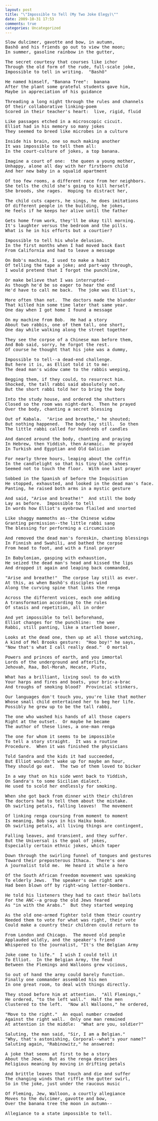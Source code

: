 ```yaml
---
layout: post
title: "\"Impossible to Tell (My Two Joke Elegy)\""
date: 2009-10-31 17:53
comments: true
categories: Uncategorized
---
```

<pre>Slow dulcimer, gavotte and bow, in autumn,
Bashõ and his friends go out to view the moon;
In summer, gasoline rainbow in the gutter,

The secret courtesy that courses like ichor
Through the old form of the rude, full-scale joke,
Impossible to tell in writing.  "Bashõ"

He named himself, "Banana Tree":  banana
After the plant some grateful students gave him,
Maybe in appreciation of his guidance

Threading a long night through the rules and channels
Of their collaborative linking-poem
Scored in their teacher's heart:  live, rigid, fluid

Like passages etched in a microscopic cicuit.
Elliot had in his memory so many jokes
They seemed to breed like microbes in a culture

Inside his brain, one so much making another
It was impossible to tell them all:
In the court-culture of jokes, a top banana.

Imagine a court of one:  the queen a young mother,
Unhappy, alone all day with her firstborn child
And her new baby in a squalid apartment

Of too few rooms, a different race from her neighbors.
She tells the child she's going to kill herself.
She broods, she rages.  Hoping to distract her,

The child cuts capers, he sings, he does imitations
Of different people in the building, he jokes,
He feels if he keeps her alive until the father

Gets home from work, they'll be okay till morning.
It's laughter versus the bedroom and the pills.
What is he in his efforts but a courtier?

Impossible to tell his whole delusion.
In the first months when I had moved back East
From California and had to leave a message

On Bob's machine, I used to make a habit
Of telling the tape a joke; and part-way through,
I would pretend that I forgot the punchline,

Or make believe that I was interrupted--
As though he'd be so eager to hear the end
He'd have to call me back.  The joke was Elliot's,

More often than not.  The doctors made the blunder
That killed him some time later that same year.
One day when I got home I found a message

On my machine from Bob.  He had a story
About two rabbis, one of them tall, one short,
One day while walking along the street together

They see the corpse of a Chinese man before them,
And Bob said, sorry, he forgot the rest.
Of course he thought that his joke was a dummy,

Impossible to tell--a dead-end challenge.
But here it is, as Elliot told it to me:
The dead man's widow came to the rabbis weeping,

Begging them, if they could, to resurrect him.
Shocked, the tall rabbi said absolutely not.
But the short rabbi told her to bring the body

Into the study house, and ordered the shutters
Closed so the room was night-dark.  Then he prayed
Over the body, chanting a secret blessing

Out of Kabala.  "Arise and breathe," he shouted;
But nothing happened.  The body lay still.  So then
The little rabbi called for hundreds of candles

And danced around the body, chanting and praying
In Hebrew, then Yiddish, then Aramaic.  He prayed
In Turkish and Egyptian and Old Galician

For nearly three hours, leaping about the coffin
In the candlelight so that his tiny black shoes
Seemed not to touch the floor.  With one last prayer

Sobbed in the Spanish of before the Inquisition
He stopped, exhausted, and looked in the dead man's face.
Panting, he raised both arms in a mystic gesture

And said, "Arise and breathe!"  And still the body
Lay as before.  Impossible to tell
In words how Elliot's eyebrows flailed and snorted

Like shaggy mammoths as--the Chinese widow
Granting permission--the little rabbi sang
The blessing for performing a circumcision

And removed the dead man's foreskin, chanting blessings
In Finnish and Swahili, and bathed the corpse
From head to foot, and with a final prayer

In Babylonian, gasping with exhaustion,
He seized the dead man's head and kissed the lips
And dropped it again and leaping back commanded,

"Arise and breathe!"  The corpse lay still as ever.
At this, as when Bashõ's disciples wind
Along the curving spine that links the renga

Across the different voices, each one adding
A transformation according to the rules
Of stasis and repetition, all in order

And yet impossible to tell beforehand,
Elliot changes for the punchline:  the wee
Rabbi, still panting, like a startled boxer,

Looks at the dead one, then up at all those watching,
A kind of Mel Brooks gesture:  "Hoo boy!" he says,
"Now that's what I call really dead."  O mortal

Powers and princes of earth, and you immortal
Lords of the underground and afterlife,
Jehovah, Raa, Bol-Morah, Hecate, Pluto,

What has a brilliant, living soul to do with
Your harps and fires and boats, your bric-a-brac
And troughs of smoking blood?  Provincial stinkers,

Our languages don't touch you, you're like that mother
Whose small child entertained her to beg her life.
Possibly he grew up to be the tall rabbi,

The one who washed his hands of all those capers
Right at the outset.  Or maybe he became
The author of these lines, a one-man renga

The one for whom it seems to be impossible
To tell a story straight.  It was a routine
Procedure.  When it was finished the physicians

Told Sandra and the kids it had succeeded,
But Elliot wouldn't wake up for maybe an hour,
They should go eat.  The two of them loved to bicker

In a way that on his side went back to Yiddish,
On Sandra's to some Sicilian dialect.
He used to scold her endlessly for smoking.

When she got back from dinner with their children
The doctors had to tell them about the mistake.
Oh swirling petals, falling leaves!  The movement

Of linking renga coursing from moment to moment
Is meaning, Bob says in his Haiku book.
Oh swirling petals, all living things are contingent,

Falling leaves, and transient, and they suffer.
But the Universal is the goal of jokes,
Especially certain ethnic jokes, which taper

Down through the swirling funnel of tongues and gestures
Toward their preposterous Ithaca.  There's one
A journalist told me.  He heard it while a hero

Of the South African freedom movement was speaking
To elderly Jews.  The speaker's own right arm
Had been blown off by right-wing letter-bombers.

He told his listeners they had to cast their ballots
For the ANC--a group the old Jews feared
As "in with the Arabs."  But they started weeping

As the old one-armed fighter told them their country
Needed them to vote for what was right, their vote
Could make a country their children could return to

From London and Chicago.  The moved old people
Applauded wildly, and the speaker's friend
Whispered to the journalist, "It's the Belgian Army

Joke come to life."  I wish I could tell it
To Elliot.  In the Belgian Army, the feud
Between the Flemings and Walloons grew vicious,

So out of hand the army could barely function.
Finally one commander assembled his men
In one great room, to deal with things directly.

They stood before him at attention.  "All Flemings,"
He ordered, "to the left wall."  Half the men
Clustered to the left.  "Now all Walloons," he ordered,

"Move to the right."  An equal number crowded
Against the right wall.  Only one man remained
At attention in the middle:  "What are you, soldier?"

Saluting, the man said, "Sir, I am a Belgian."
"Why, that's astonishing, Corporal--what's your name?"
Saluting again, "Rabinowitz," he answered:

A joke that seems at first to be a story
About the Jews.  But as the renga describes
Religious meaning by moving in drifting petals

And brittle leaves that touch and die and suffer
The changing winds that riffle the gutter swirl,
So in the joke, just under the raucous music

Of Fleming, Jew, Walloon, a courtly allegiance
Moves to the dulcimer, gavotte and bow,
Over the banana tree the moon in autumn--

Allegiance to a state impossible to tell.

</pre>
